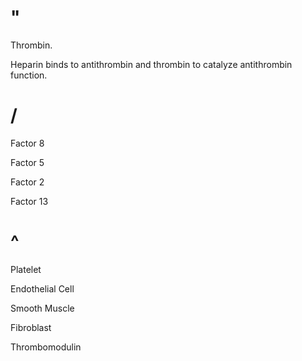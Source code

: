 # "

Thrombin.

Heparin binds to antithrombin and thrombin to catalyze antithrombin function.

# /

Factor 8

Factor 5

Factor 2

Factor 13

# ^

Platelet

Endothelial Cell

Smooth Muscle

Fibroblast

Thrombomodulin
